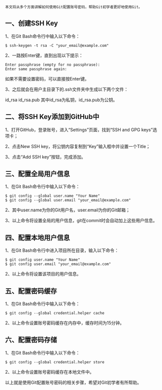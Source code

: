  ```本文将从多个方面讲解如何使用Git配置账号密码，帮助Git初学者更好地使用Git。```

## 一、创建SSH Key
1、在Git Bash命令行中输入以下命令：
```
$ ssh-keygen -t rsa -C "your_email@example.com"
```
2、一路按Enter键，直到出现以下提示：
```
Enter passphrase (empty for no passphrase):
Enter same passphrase again:
```
如果不需要设置密码，可以直接按Enter键。

3、之后就会在用户主目录下的.ssh文件夹中生成以下两个文件：

id_rsa
id_rsa.pub
其中id_rsa为私钥，id_rsa.pub为公钥。

## 二、将SSH Key添加到GitHub中
1、打开GitHub，登录账号，进入“Settings”页面，找到“SSH and GPG keys”选项卡；

2、点击New SSH key，将公钥内容复制到“Key”输入框中并设置一个Title；

3、点击“Add SSH key”按钮，完成添加。

## 三、配置全局用户信息
1、在Git Bash命令行中输入以下命令：
```
$ git config --global user.name "Your Name"
$ git config --global user.email "your_email@example.com"
```
2、其中user.name为你的Git用户名，user.email为你的Git邮箱；

3、以上命令将设置全局的用户信息，git在commit时会自动加上这些用户信息。

## 四、配置本地用户信息
1、在Git Bash命令行中进入项目所在目录，输入以下命令：
```
$ git config user.name "Your Name"
$ git config user.email "your_email@example.com"
```
2、以上命令将设置该项目的用户信息。

## 五、配置密码缓存
1、在Git Bash命令行中输入以下命令：
```
$ git config --global credential.helper cache
```
2、以上命令设置账号密码缓存在内存中，缓存时间为15分钟。

## 六、配置密码存储
1、在Git Bash命令行中输入以下命令：
```
$ git config --global credential.helper store
```
2、以上命令设置账号密码缓存在本地文件中。

以上就是使用Git配置账号密码的相关步骤，希望对Git初学者有所帮助。